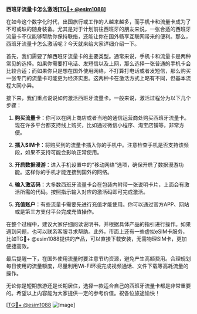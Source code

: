**西班牙流量卡怎么激活[[TG💪+ @esim1088](https://t.me/s/esim1088)]**

在如今这个数字化时代，出国旅行或工作的人越来越多，而手机卡和流量卡成为了不可或缺的随身装备。尤其是对于计划前往西班牙的朋友来说，一张合适的西班牙流量卡不仅能够帮助你保持联络，还能让你在国外畅享互联网带来的便利。那么，西班牙流量卡怎么激活呢？今天就来给大家详细介绍一下。

首先，我们需要了解西班牙流量卡的主要类型。通常来说，手机卡和流量卡是两种常见的选择。如果你需要打电话、发短信以及上网，那么选择一张普通的手机卡会比较合适；而如果你只是想在国外使用网络，不打算打电话或者发短信，那么购买一张专门的流量卡可能更为经济实惠。这两种卡在激活方式上略有不同，但基本流程大同小异。

接下来，我们重点说说如何激活西班牙流量卡。一般来说，激活过程分为以下几个步骤：

1. **购买流量卡**：你可以在网上商店或者当地的通信运营商处购买西班牙流量卡。现在许多平台都支持线上购买，比如通过微信小程序、淘宝店铺等，非常方便。

2. **插入SIM卡**：将购买到的流量卡插入你的手机中。注意检查手机是否支持该频段，如果不支持可能会影响正常使用。

3. **开启数据漫游**：进入手机设置中的“移动网络”选项，确保开启了数据漫游功能。这样你的手机才能连接到国外的网络。

4. **输入激活码**：大多数西班牙流量卡会在包装内附带一张说明卡片，上面会有激活所需的代码。按照指示输入对应的激活码即可完成激活。

5. **充值账户**：有些流量卡需要先进行充值才能使用。你可以通过官方APP、网站或是第三方支付平台完成充值操作。

在整个过程中，建议大家仔细阅读说明书，并根据具体产品的指引进行操作。如果遇到问题，也可以联系客服寻求帮助。此外，市面上还有一些虚拟eSIM卡服务，比如TG💪+ @esim1088提供的产品，可以直接下载安装，无需物理SIM卡，更加便捷高效。

最后提醒一下，在国外使用流量时要注意节约资源，避免产生高额费用。合理规划每日使用的流量额度，尽量利用Wi-Fi环境完成视频通话、文件下载等高耗流量的操作。

无论你是短期旅游还是长期居住，选择一款适合自己的西班牙流量卡都是非常重要的。希望以上内容能为大家提供一定的参考价值。祝各位旅途愉快！

[[TG💪+ @esim1088](https://t.me/s/esim1088) ![Image](https://i.postimg.cc/4NQfJmqS/Snipaste-2025-05-13-00-14-12.png)]